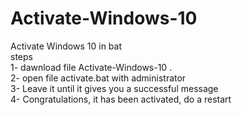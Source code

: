 # Activate-Windows-10
Activate Windows 10 in bat
      <br>
steps       <br>1- dawnload file Activate-Windows-10 .
      <br>
     2- open file activate.bat with administrator 
           <br>
     3- Leave it until it gives you a successful message
           <br>
     4- Congratulations, it has been activated, do a restart
